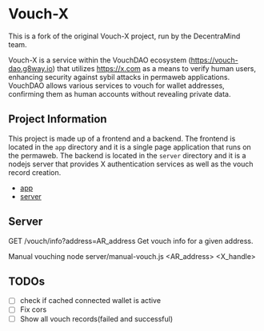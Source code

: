 # Vouch-X

This is a fork of the original Vouch-X project, run by the DecentraMind team.

Vouch-X is a service within the VouchDAO ecosystem (https://vouch-dao.g8way.io) that utilizes https://x.com as a means to verify human users, enhancing security against sybil attacks in permaweb applications. VouchDAO allows various services to vouch for wallet addresses, confirming them as human accounts without revealing private data.


## Project Information

This project is made up of a frontend and a backend. The frontend is located in the `app` directory and it is a single page application that runs on the permaweb. The backend is located in the `server` directory and it is a nodejs server that provides X authentication services as well as the vouch record creation.

- [app](./app)
- [server](./server)


## Server
GET /vouch/info?address=AR_address
Get vouch info for a given address.

Manual vouching
node server/manual-vouch.js <AR_address> <X_handle>


## TODOs

- [ ] check if cached connected wallet is active
- [ ] Fix cors
- [ ] Show all vouch records(failed and successful)